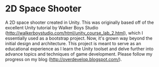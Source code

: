 2D Space Shooter
======

A 2D space shooter created in Unity. This was originally based off of the excellent Unity tutorial by Walker Boys Studio (http://walkerboystudio.com/html/unity_course_lab_2.html), which I essentially used as a bootstrap project. Now, it's grown way beyond the initial design and architecture. This project is meant to serve as an educational experience as I learn the Unity toolset and delve further into advance topics and techniques of game development. Please follow my progress on my blog (http://overdevelop.blogspot.com/). 
